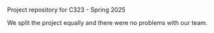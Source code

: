 Project repository for C323 - Spring 2025

We split the project equally and there were no problems with our team.
